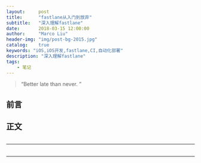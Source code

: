 ```yaml
---
layout:     post
title:      "fastlane从入门到放弃"
subtitle:   "深入理解fastlane"
date:       2018-03-15 12:00:00
author:     "Marco Liu"
header-img: "img/post-bg-2015.jpg"
catalog:    true
keywords: "iOS,iOS开发,fastlane,CI,自动化部署"
description: "深入理解fastlane"
tags:
    - 笔记
---
```


> “Better late than never. ”


## 前言



## 正文

###### 



---
### 



######



###### 


###### 

---
### 

###### 



###### 











